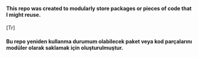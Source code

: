 #### This repo was created to modularly store packages or pieces of code that I might reuse.

[Tr]

#### Bu repo yeniden kullanma durumum olabilecek paket veya kod parçalarını modüler olarak saklamak için oluşturulmuştur.
